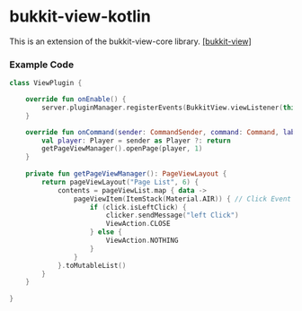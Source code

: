 # bukkit-view-kotlin

This is an extension of the bukkit-view-core library. [[bukkit-view]](https://github.com/typecraft-io/bukkit-view)

### Example Code

```kotlin
class ViewPlugin {

    override fun onEnable() {
        server.pluginManager.registerEvents(BukkitView.viewListener(this), this)
    }

    override fun onCommand(sender: CommandSender, command: Command, label: String, args: Array<out String>): Boolean {
        val player: Player = sender as Player ?: return 
        getPageViewManager().openPage(player, 1)
    }
    
    private fun getPageViewManager(): PageViewLayout {
        return pageViewLayout("Page List", 6) {
            contents = pageViewList.map { data -> 
                pageViewItem(ItemStack(Material.AIR)) { // Click Event
                    if (click.isLeftClick) {
                        clicker.sendMessage("left Click")
                        ViewAction.CLOSE
                    } else {
                        ViewAction.NOTHING
                    }
                }
            }.toMutableList()
        }
    }
    
}
```

